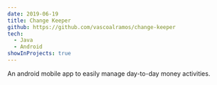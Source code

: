 ```yaml
---
date: 2019-06-19
title: Change Keeper
github: https://github.com/vascoalramos/change-keeper
tech:
  - Java
  - Android
showInProjects: true
---
```


An android mobile app to easily manage day-to-day money activities.
